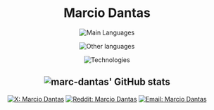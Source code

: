 <div align="center">

# Marcio Dantas

![Main Languages](https://skillicons.dev/icons?i=python,rust,ts)<br>

![Other languages](https://skillicons.dev/icons?i=c,lua,go,php)<br>

![Technologies](https://skillicons.dev/icons?i=django,mysql,postgres,nodejs,react)<br>

![marc-dantas' GitHub stats](https://github-readme-stats.vercel.app/api?username=marc-dantas\&theme=dark\&rank_icon=github\&hide=contribs\&show_icons=true)
---

[![X: Marcio Dantas](https://img.shields.io/badge/-Marcio_Dantas-black?style=flat&logo=X&logoColor=white)](https://x.com/marc_dantas)
[![Reddit: Marcio Dantas](https://img.shields.io/badge/-Marcio_Dantas-orange?style=flat&logo=reddit&logoColor=white)](https://www.reddit.com/user/marcdantas/)
[![Email: Marcio Dantas](https://img.shields.io/badge/-marcio.dantas.pro@outlook.com-006bed?style=flat&logo=gmail&logoColor=white)](mailto:marcio.dantas.pro@outlook.com)

</div>